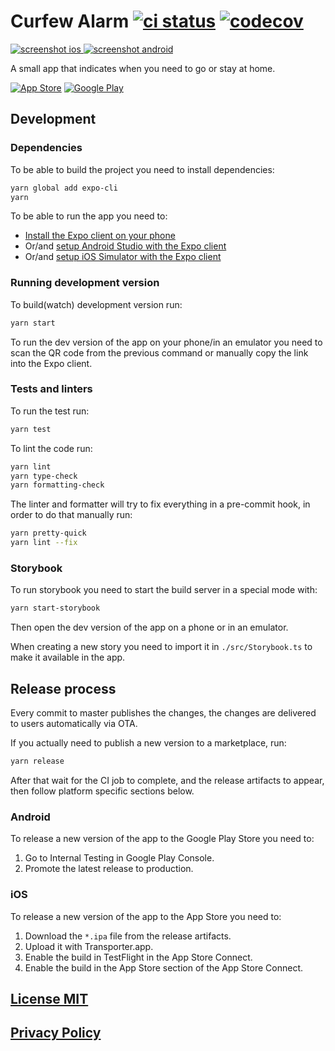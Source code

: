 # Curfew Alarm [![ci status](https://github.com/nvbn/curfew-alarm/workflows/ci/badge.svg)](https://github.com/nvbn/curfew-alarm/actions) [![codecov](https://codecov.io/gh/nvbn/curfew-alarm/branch/main/graph/badge.svg?token=uVTihYQVMo)](https://codecov.io/gh/nvbn/curfew-alarm)

[![screenshot ios](https://raw.github.com/nvbn/curfew-alarm/master/screenshots/ios.png) ![screenshot android](https://raw.github.com/nvbn/curfew-alarm/master/screenshots/android_v2.jpg)](https://github.com/nvbn/curfew-alarm/tree/main/screenshots)

A small app that indicates when you need to go or stay at home.

[![App Store](https://developer.apple.com/app-store/marketing/guidelines/images/badge-example-preferred.png)](https://apps.apple.com/us/app/curfew-alarm/id1550522848)
[![Google Play](https://lh3.googleusercontent.com/cjsqrWQKJQp9RFO7-hJ9AfpKzbUb_Y84vXfjlP0iRHBvladwAfXih984olktDhPnFqyZ0nu9A5jvFwOEQPXzv7hr3ce3QVsLN8kQ2Ao=s0)](https://play.google.com/store/apps/details?id=com.nvbn.curfewalarm)

## Development

### Dependencies

To be able to build the project you need to install dependencies:

```bash
yarn global add expo-cli
yarn
```

To be able to run the app you need to:

- [Install the Expo client on your phone](https://expo.io/tools)
- Or/and [setup Android Studio with the Expo client](https://docs.expo.io/workflow/android-studio-emulator/)
- Or/and [setup iOS Simulator with the Expo client](https://docs.expo.io/workflow/ios-simulator/)

### Running development version

To build(watch) development version run:

```bash
yarn start
```

To run the dev version of the app on your phone/in an emulator you need to scan
the QR code from the previous command or manually copy the link into the Expo client.

### Tests and linters

To run the test run:

```bash
yarn test
```

To lint the code run:

```bash
yarn lint
yarn type-check
yarn formatting-check
```

The linter and formatter will try to fix everything in a pre-commit hook, in order to do that manually run:

```bash
yarn pretty-quick
yarn lint --fix
```

### Storybook

To run storybook you need to start the build server in a special mode with:

```bash
yarn start-storybook
```

Then open the dev version of the app on a phone or in an emulator.

When creating a new story you need to import it in
`./src/Storybook.ts` to make it available in the app.

## Release process

Every commit to master publishes the changes, the changes are delivered to
users automatically via OTA.

If you actually need to publish a new version to a marketplace, run:

```bash
yarn release
```

After that wait for the CI job to complete, and the release artifacts to appear,
then follow platform specific sections below.

### Android

To release a new version of the app to the Google Play Store you need to:

1. Go to Internal Testing in Google Play Console.
2. Promote the latest release to production.

### iOS

To release a new version of the app to the App Store you need to:

1. Download the `*.ipa` file from the release artifacts.
2. Upload it with Transporter.app.
3. Enable the build in TestFlight in the App Store Connect.
4. Enable the build in the App Store section of the App Store Connect.

## [License MIT](https://github.com/nvbn/curfew-alarm/blob/main/LICENSE.md)

## [Privacy Policy](https://github.com/nvbn/curfew-alarm/blob/main/PRIVACY.md)
